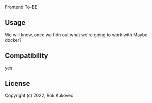 Frontend To-BE

## Usage
We will know, once we fidn out what we're going to work with
Maybe docker?

## Compatibility
yes

## License

Copyright (c) 2022, Rok Kukovec